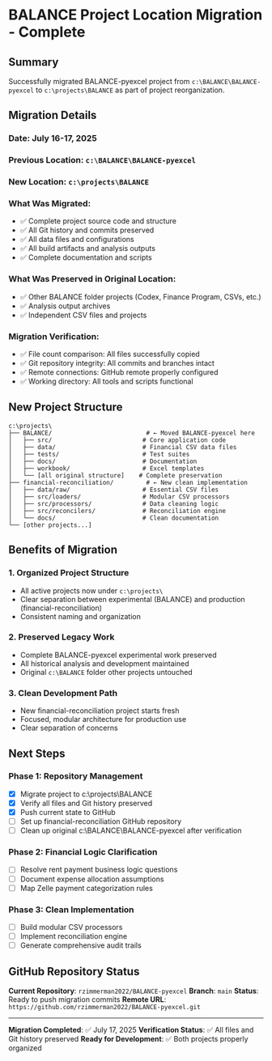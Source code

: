 # BALANCE Project Location Migration - Complete

## Summary
Successfully migrated BALANCE-pyexcel project from `c:\BALANCE\BALANCE-pyexcel` to `c:\projects\BALANCE` as part of project reorganization.

## Migration Details

### Date: July 16-17, 2025
### Previous Location: `c:\BALANCE\BALANCE-pyexcel`
### New Location: `c:\projects\BALANCE`

### What Was Migrated:
- ✅ Complete project source code and structure
- ✅ All Git history and commits preserved
- ✅ All data files and configurations
- ✅ All build artifacts and analysis outputs
- ✅ Complete documentation and scripts

### What Was Preserved in Original Location:
- ✅ Other BALANCE folder projects (Codex, Finance Program, CSVs, etc.)
- ✅ Analysis output archives
- ✅ Independent CSV files and projects

### Migration Verification:
- ✅ File count comparison: All files successfully copied
- ✅ Git repository integrity: All commits and branches intact
- ✅ Remote connections: GitHub remote properly configured
- ✅ Working directory: All tools and scripts functional

## New Project Structure

```
c:\projects\
├── BALANCE/                          # ← Moved BALANCE-pyexcel here
│   ├── src/                         # Core application code
│   ├── data/                        # Financial CSV data files
│   ├── tests/                       # Test suites
│   ├── docs/                        # Documentation
│   ├── workbook/                    # Excel templates
│   └── [all original structure]    # Complete preservation
├── financial-reconciliation/         # ← New clean implementation
│   ├── data/raw/                    # Essential CSV files
│   ├── src/loaders/                 # Modular CSV processors
│   ├── src/processors/              # Data cleaning logic
│   ├── src/reconcilers/             # Reconciliation engine
│   └── docs/                        # Clean documentation
└── [other projects...]
```

## Benefits of Migration

### 1. **Organized Project Structure**
- All active projects now under `c:\projects\`
- Clear separation between experimental (BALANCE) and production (financial-reconciliation)
- Consistent naming and organization

### 2. **Preserved Legacy Work**
- Complete BALANCE-pyexcel experimental work preserved
- All historical analysis and development maintained
- Original `c:\BALANCE` folder other projects untouched

### 3. **Clean Development Path**
- New financial-reconciliation project starts fresh
- Focused, modular architecture for production use
- Clear separation of concerns

## Next Steps

### Phase 1: Repository Management
- [x] Migrate project to c:\projects\BALANCE
- [x] Verify all files and Git history preserved
- [x] Push current state to GitHub
- [ ] Set up financial-reconciliation GitHub repository
- [ ] Clean up original c:\BALANCE\BALANCE-pyexcel after verification

### Phase 2: Financial Logic Clarification
- [ ] Resolve rent payment business logic questions
- [ ] Document expense allocation assumptions
- [ ] Map Zelle payment categorization rules

### Phase 3: Clean Implementation
- [ ] Build modular CSV processors
- [ ] Implement reconciliation engine
- [ ] Generate comprehensive audit trails

## GitHub Repository Status

**Current Repository**: `rzimmerman2022/BALANCE-pyexcel`
**Branch**: `main`
**Status**: Ready to push migration commits
**Remote URL**: `https://github.com/rzimmerman2022/BALANCE-pyexcel.git`

---

**Migration Completed**: ✅ July 17, 2025
**Verification Status**: ✅ All files and Git history preserved
**Ready for Development**: ✅ Both projects properly organized
